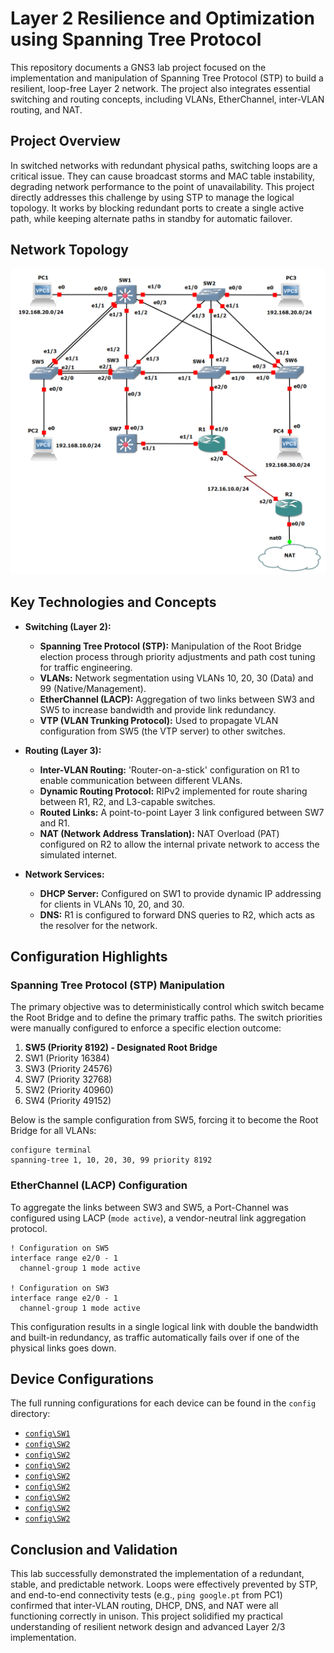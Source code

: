 # Layer 2 Resilience and Optimization using Spanning Tree Protocol

This repository documents a GNS3 lab project focused on the implementation and manipulation of Spanning Tree Protocol (STP) to build a resilient, loop-free Layer 2 network. The project also integrates essential switching and routing concepts, including VLANs, EtherChannel, inter-VLAN routing, and NAT.

## Project Overview

In switched networks with redundant physical paths, switching loops are a critical issue. They can cause broadcast storms and MAC table instability, degrading network performance to the point of unavailability. This project directly addresses this challenge by using STP to manage the logical topology. It works by blocking redundant ports to create a single active path, while keeping alternate paths in standby for automatic failover.

## Network Topology

![GNS3 Network Topology](img/network-topology.png)

## Key Technologies and Concepts

*   **Switching (Layer 2):**
    *   **Spanning Tree Protocol (STP):** Manipulation of the Root Bridge election process through priority adjustments and path cost tuning for traffic engineering.
    *   **VLANs:** Network segmentation using VLANs 10, 20, 30 (Data) and 99 (Native/Management).
    *   **EtherChannel (LACP):** Aggregation of two links between SW3 and SW5 to increase bandwidth and provide link redundancy.
    *   **VTP (VLAN Trunking Protocol):** Used to propagate VLAN configuration from SW5 (the VTP server) to other switches.

*   **Routing (Layer 3):**
    *   **Inter-VLAN Routing:** 'Router-on-a-stick' configuration on R1 to enable communication between different VLANs.
    *   **Dynamic Routing Protocol:** RIPv2 implemented for route sharing between R1, R2, and L3-capable switches.
    *   **Routed Links:** A point-to-point Layer 3 link configured between SW7 and R1.
    *   **NAT (Network Address Translation):** NAT Overload (PAT) configured on R2 to allow the internal private network to access the simulated internet.

*   **Network Services:**
    *   **DHCP Server:** Configured on SW1 to provide dynamic IP addressing for clients in VLANs 10, 20, and 30.
    *   **DNS:** R1 is configured to forward DNS queries to R2, which acts as the resolver for the network.

## Configuration Highlights

### Spanning Tree Protocol (STP) Manipulation

The primary objective was to deterministically control which switch became the Root Bridge and to define the primary traffic paths. The switch priorities were manually configured to enforce a specific election outcome:

1.  **SW5 (Priority 8192) - Designated Root Bridge**
2.  SW1 (Priority 16384)
3.  SW3 (Priority 24576)
4.  SW7 (Priority 32768)
5.  SW2 (Priority 40960)
6.  SW4 (Priority 49152)



Below is the sample configuration from SW5, forcing it to become the Root Bridge for all VLANs:
```cisco
configure terminal
spanning-tree 1, 10, 20, 30, 99 priority 8192
```

### EtherChannel (LACP) Configuration

To aggregate the links between SW3 and SW5, a Port-Channel was configured using LACP (`mode active`), a vendor-neutral link aggregation protocol.

```cisco
! Configuration on SW5
interface range e2/0 - 1
  channel-group 1 mode active

! Configuration on SW3
interface range e2/0 - 1
  channel-group 1 mode active
```
This configuration results in a single logical link with double the bandwidth and built-in redundancy, as traffic automatically fails over if one of the physical links goes down.

## Device Configurations

The full running configurations for each device can be found in the `config` directory:

*   [`config\SW1`](configs/SW1-Config.txt)
*   [`config\SW2`](configs/SW2-Config.txt)
*   [`config\SW2`](configs/SW3-Config.txt)
*   [`config\SW2`](configs/SW4-Config.txt)
*   [`config\SW2`](configs/SW5-Config.txt)
*   [`config\SW2`](configs/SW6-Config.txt)
*   [`config\SW2`](configs/SW7-Config.txt)
*   [`config\SW2`](configs/R1-Config.txt)
*   [`config\SW2`](configs/R2-Config.txt)

## Conclusion and Validation

This lab successfully demonstrated the implementation of a redundant, stable, and predictable network. Loops were effectively prevented by STP, and end-to-end connectivity tests (e.g., `ping google.pt` from PC1) confirmed that inter-VLAN routing, DHCP, DNS, and NAT were all functioning correctly in unison. This project solidified my practical understanding of resilient network design and advanced Layer 2/3 implementation.
